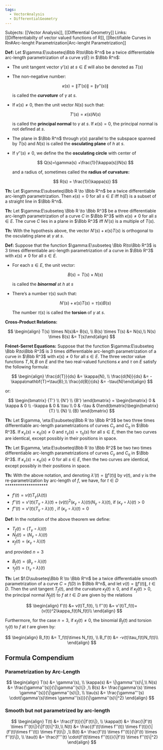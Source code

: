```yaml
---
tags:
  - VectorAnalysis
  - DifferentialGeometry
---
```

Subjects: [[Vector Analysis]], [[Differential Geometry]]
Links: [[Differentiabilty of vector valued functions of R]], [[Rectifiable Curves in Rn#Arc-lenght Parametrization|Arc-lenght Parametrization]]

**Def:** Let $\gamma:E\subseteq\Bbb R\to\Bbb R^n$ be a twice differentiable arc-length parametrization of a curve $\gamma(E)$ in $\Bbb R^n$:

- The unit tangent vector $\gamma'(s)$ at $s \in E$ will also be denoted as $T(s)$
    
- The non-negative number:
    
    $$ \kappa (s) = \|T'(s)\|=\|\gamma''(s)\| $$
    
    is called the _****curvature****_ of $\gamma$ at $s$.
    
- If $\kappa (s) \ne0$, then the unit vector $N(s)$ such that:
    
    $$ T'(s) = \kappa(s) N(s) $$
    
    is called the ************principal normal************ to $\gamma$ at $s$. If $\kappa(s)=0$, the principal normal is not defined at $s$.
    
- The plane in $\Bbb R^n$ through $\gamma(s)$ parallel to the subspace spanned by $T(s)$ and $N(s)$ is called the **********osculating plane********** of $h$ at $s$.
    
- If $\gamma''(s)\ne 0$, we define the the ************osculating circle************ with center of
    
    $$ Q(s)=\gamma(s) +\frac{1}{\kappa(s)}N(s) $$
    
    and a radius of, sometimes called the ******radius of curvature:******
    
    $$ R(s) = \frac{1}{\kappa(s)} $$
    

********Th:******** Let $\gamma:E\subseteq\Bbb R \to \Bbb R^n$ be a twice differentiable arc-length parametrization. Then $\kappa(s) = 0$ for all $s \in E$ iff $h(E)$ is a subset of a straight line in $\Bbb R^n$.

**********Th:********** Let $\gamma:E\subseteq \Bbb R \to \Bbb R^3$ be a three differentiable arc-length parametrization of a curve $C$ in $\Bbb R^3$ with $\kappa(s) \ne 0$ for all $s \in E$. The curve $C$ lies in a plane in $\Bbb R^3$ iff $N'(s)$ is a multiple of $T(s)$.

********Th:******** With the hypothesis above, the vector $N'(s) + \kappa(s)T(s)$ is orthogonal to the osculating plane at $\gamma$ at $s$.

**********Def:********** Suppose that the function $\gamma:E\subseteq \Bbb R\to\Bbb R^3$ is 3 times differentiable arc-length parametrization of a curve in $\Bbb R^3$ with $\kappa(s) \ne 0$ for all $s\in E$.

- For each $s \in E$, the unit vector:
    
    $$ B(s) = T(s) \times N(s) $$
    
    is called the _********binormal********_ at $h$ at $s$
    
- There’s a number $\tau(s)$ such that:
    
    $$ N'(s) + \kappa(s)T(s)= \tau(s)B(s) $$
    
    The number $\tau(s)$ is called the ********torsion******** of $\gamma$ at $s$.
    

********Cross-Product Relations:********

$$ \begin{align} T(s) \times N(s)&= B(s), \\ B(s) \times T(s) &= N(s),\\ N(s) \times B(s) &= T(s)\end{align} $$

********Frénet-Serret Equations:******** Suppose that the function $\gamma:E\subseteq \Bbb R\to\Bbb R^3$ is 3 times differentiable arc-length parametrization of a curve in $\Bbb R^3$ with $\kappa(s) \ne 0$ for all $s\in E$. The three vector value functions $T, N, B$ on $E$ and the two real-valued functions $\kappa$ and $\tau$ on $E$ satisfy the following formula:

$$ \begin{align} \frac{d{T}}{ds} &= \kappa{N}, \\ \frac{d{N}}{ds} &= -\kappa\mathbf{T}+\tau{B},\\ \frac{d{B}}{ds} &= -\tau{N}\end{align} $$

or:

$$ \begin{bmatrix} {T'} \\ {N'} \\ {B'} \end{bmatrix} = \begin{bmatrix} 0 & \kappa & 0 \\ -\kappa & 0 & \tau \\ 0 & -\tau & 0\end{bmatrix}\begin{bmatrix} {T} \\ {N} \\ {B} \end{bmatrix} $$

********Th:******** Let $\gamma, \eta:E\subseteq\Bbb R \to \Bbb R^3$ be two three times differentiable arc-length parametrizations of curves $C_\gamma$ and $C_\eta$ in $\Bbb R^3$. If ${\kappa_\gamma(s) = \kappa_\eta(s) \ne 0}$ and ${\tau_\gamma(s) = \tau_\eta(s)}$ for all $s \in E$, then the two curves are identical, except possibly in their positions in space.

********Th:******** Let $\gamma, \eta:E\subseteq\Bbb R \to \Bbb R^2$ be two two times differentiable arc-length parametrizations of curves $C_\gamma$ and $C_\eta$ in $\Bbb R^3$. If ${\kappa_\gamma(s) = \kappa_\eta(s) \ne 0}$ for all $s \in E$, then the two curves are identical, except possibly in their positions in space.

**********Th:********** With the above notation, and denoting $\lambda'(t) = \|f'(t)\|$ by $v(t)$, and $\gamma$ is the re-parametrization by arc-length of $f$, we have, for ${t\in D}$ ********************

- $f'(t) = v(t) T_\gamma(\lambda(t))$
- $f''(t) = v'(t)(T_\gamma\circ \lambda)(t) + (v(t))^2 (\kappa_\gamma \circ \lambda)(t)(N_\gamma \circ \lambda)(t)$, if ${(\kappa_\gamma \circ \lambda)(t) >0}$
- $f''(t) = v'(t)(T_\gamma\circ \lambda)(t)$ , if ${(\kappa_\gamma \circ \lambda)(t) =0}$

**********Def:********** In the notation of the above theorem we define:

- $T_f(t) = (T_\gamma \circ \lambda)(t)$
- $N_f(t) = (N_\gamma \circ \lambda)(t)$
- $\kappa_f(t) = (\kappa_\gamma \circ \lambda)(t)$

and provided $n = 3$

- $B_f(t) = (B_\gamma \circ \lambda)(t)$
- $\tau_f(t) = (\tau_\gamma \circ \lambda)(t)$

********Th:******** Let $f:D\subseteq\Bbb R \to \Bbb R^n$ be a twice differentiable smooth parametrization of a curve ${C= f(D)}$ in $\Bbb R^n$, and let $v(t) = \|f'(t)\|$, $t\in D$. Then the unit tangent $T_f(t)$, and the curvature $\kappa_f(t) \ge 0$, and if $\kappa_f(t) >0$, the principal normal $N_f(t)$ to $f$ at ${t\in D}$ are given by the relations

$$ \begin{align} f'(t) &= v(t)T_f(t), \\ f''(t) &= v'(t)T_f(t)+(v(t))^2\kappa_f(t)N_f(t)\\ \end{align} $$

Furthermore, for the case $n = 3$, if $\kappa_f(t) \ne 0$, the binomial $B_f(t)$ and torsion $\tau_f(t)$ to $f$ at $t$ are given by:

$$ \begin{align} B_f(t) &= T_f(t)\times N_f(t), \\ B_f'(t) &= -v(t)\tau_f(t)N_f(t)\\ \end{align} $$

## Formula Compendium

### Parametrization by Arc-Length

$$ \begin{align} T(s) &= \gamma'(s), \\ \kappa(s) &= \|\gamma''(s)\|,\\ N(s) &= \frac{\gamma''(s)}{\|\gamma''(s)\|} ,\\ B(s) &= \frac{\gamma'(s) \times \gamma''(s)}{\|\gamma''(s)\|}, \\ \tau(s) &= \frac{\gamma'''(s) \cdot(\gamma'(s)\times \gamma''(s))}{\|\gamma''(s)\|^2} \end{align} $$

### Smooth but not parametrized by arc-length

$$ \begin{align} T(t) &= \frac{f'(t)}{\|f'(t)\|}, \\ \kappa(t) &= \frac{\|f'(t) \times f''(t)\|}{\|f'(t)\|^3},\\ N(t) &= \frac{(f'(t)\times f''(t)) \times f'(t)}{\|(f'(t)\times f''(t)) \times f'(t)\|} ,\\ B(t) &= \frac{f'(t) \times f''(t)}{\|f'(t) \times f''(t)\|}, \\ \tau(t) &= \frac{f'''(t) \cdot(f'(t)\times f''(t))}{\|f'(t) \times f''(t)\|^2} \end{align} $$
